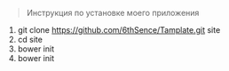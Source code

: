 >Инструкция по установке моего приложения

1. git clone https://github.com/6thSence/Tamplate.git site
2. cd site
3. bower init
4. bower init